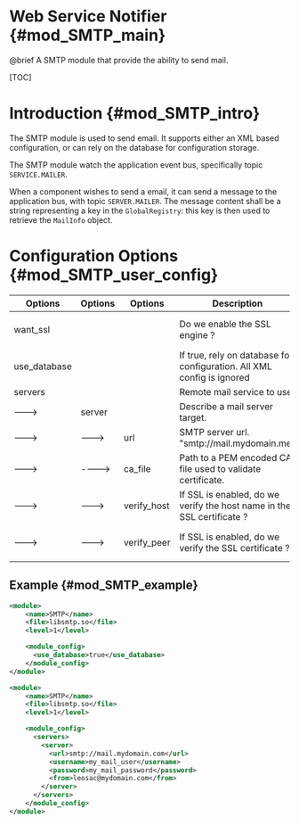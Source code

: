 Web Service Notifier {#mod_SMTP_main}
=====================================

@brief A SMTP module that provide the ability to send mail.

[TOC]

Introduction {#mod_SMTP_intro}
==============================

The SMTP module is used to send email. It supports either an XML
based configuration, or can rely on the database for configuration storage.

The SMTP module watch the application event bus, specifically topic `SERVICE.MAILER`.

When a component wishes to send a email, it can send a message to the application bus,
with topic `SERVER.MAILER`. The message content shall be a string representing a key
in the `GlobalRegistry`: this key is then used to retrieve the `MailInfo` object.
 
 
Configuration Options {#mod_SMTP_user_config}
====================================================

Options        | Options  | Options         | Description                                                    | Mandatory
---------------|----------|-----------------|----------------------------------------------------------------|-----------
want_ssl       |          |                 | Do we enable the SSL engine ?                                  | NO (defaults to `true`)
use_database   |          |                 | If true, rely on database for configuration. All XML config is ignored | NO (defaults to `false`)
servers        |          |                 | Remote mail service to use                                     | NO
--->           | server   |                 | Describe a mail server target.                                 | NO
--->           | --->     | url             | SMTP server url. "smtp://mail.mydomain.me"                     | YES
--->           | ---->    | ca_file         | Path to a PEM encoded CA file used to validate certificate.    | NO
--->           | --->     | verify_host     | If SSL is enabled, do we verify the host name in the SSL certificate ? | NO (defaults to `true`)   
--->           | --->     | verify_peer     | If SSL is enabled, do we verify the SSL certificate ? | NO (defaults to `true`)   


Example {#mod_SMTP_example}
---------------------------

~~~~~~~~~~~~~~~~~~~~~~~~~~~~~~~~~~~~~~~~~~~~~~~~~~~.xml
<module>
    <name>SMTP</name>
    <file>libsmtp.so</file>
    <level>1</level>

    <module_config>
      <use_database>true</use_database>
    </module_config>
</module>
~~~~~~~~~~~~~~~~~~~~~~~~~~~~~~~~~~~~~~~~~~~~~~~~~~~

~~~~~~~~~~~~~~~~~~~~~~~~~~~~~~~~~~~~~~~~~~~~~~~~~~~.xml
<module>
    <name>SMTP</name>                                          
    <file>libsmtp.so</file>                                    
    <level>1</level>

    <module_config>
      <servers>
        <server>
          <url>smtp://mail.mydomain.com</url>
          <username>my_mail_user</username>
          <password>my_mail_password</password>
          <from>leosac@mydomain.com</from>
        </server>
      </servers>
    </module_config>
</module>
~~~~~~~~~~~~~~~~~~~~~~~~~~~~~~~~~~~~~~~~~~~~~~~~~~~
